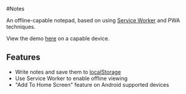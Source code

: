 #Notes

An offline-capable notepad, based on using [Service Worker](https://developer.mozilla.org/en-US/docs/Web/API/Service_Worker_API) and PWA techniques.

View the demo [here](https://sii.im/playground/notes) on a capable device.

## Features

  - Write notes and save them to [localStorage](https://developer.mozilla.org/en/docs/Web/API/Window/localStorage)
  - Use Service Worker to enable offline viewing
  - "Add To Home Screen" feature on Android supported devices

